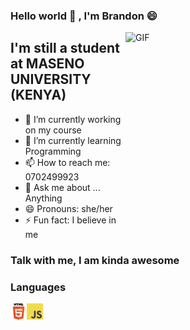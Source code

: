 ### Hello world 👋 , I'm Brandon 😄

<img align="right" alt="GIF" src="https://user-images.githubusercontent.com/95022425/171838954-3aa3e4ff-0e24-409f-b3f6-f45d0be8f6a1.gif" width="320" height="320" />

## I'm still a student at MASENO UNIVERSITY (KENYA)

- 🔭 I’m currently working on my course 
- 🌱 I’m currently learning Programming
- 📫 How to reach me: 0702499923
-  💬 Ask me about ... Anything
- 😄 Pronouns:  she/her
- ⚡ Fun fact: I believe in me

### Talk with me, I am kinda awesome 

### Languages
<img align="left" alt="HTML5" width="26px" src="https://raw.githubusercontent.com/github/explore/80688e429a7d4ef2fca1e82350fe8e3517d3494d/topics/html/html.png" />
<img align="left" alt="JavaScript" width="26px" src="https://raw.githubusercontent.com/github/explore/80688e429a7d4ef2fca1e82350fe8e3517d3494d/topics/javascript/javascript.png" />


